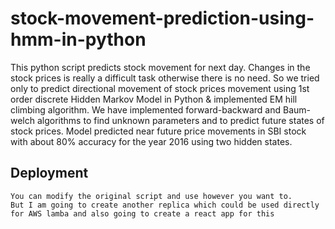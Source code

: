 # stock-movement-prediction-using-hmm-in-python
This python script predicts stock movement for next day.
Changes in the stock prices is really a difficult task otherwise there is no need.
So we tried only to predict directional movement of stock prices movement using 1st order discrete Hidden Markov Model in Python & implemented EM hill climbing algorithm.
We have implemented forward-backward and Baum-welch algorithms to find unknown parameters and to predict future states of stock prices.
Model predicted near future price movements in SBI stock with about 80% accuracy for the year 2016 using two hidden states.

## Deployment
    You can modify the original script and use however you want to.
    But I am going to create another replica which could be used directly for AWS lamba and also going to create a react app for this

